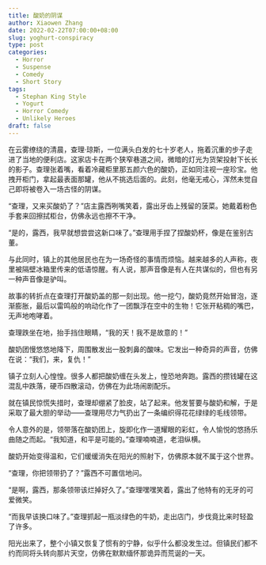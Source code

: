 ```yaml
---
title: 酸奶的阴谋
author: Xiaowen Zhang
date: 2022-02-22T07:00:00+08:00
slug: yoghurt-conspiracy
type: post
categories:
  - Horror
  - Suspense
  - Comedy
  - Short Story
tags:
  - Stephan King Style
  - Yogurt
  - Horror Comedy
  - Unlikely Heroes
draft: false
---
```


在云雾缭绕的清晨，查理·琼斯，一位满头白发的七十岁老人，拖着沉重的步子走进了当地的便利店。这家店卡在两个狭窄巷道之间，微暗的灯光为货架投射下长长的影子。查理张着嘴，看着冷藏柜里那五颜六色的酸奶，正如同注视一座珍宝。他拽开柜门，拿起最表面那罐，他从不挑选后面的。此刻，他毫无戒心，浑然未觉自己即将被卷入一场古怪的阴谋。

“查理，又来买酸奶了？”店主露西咧嘴笑着，露出牙齿上残留的菠菜。她戴着粉色手套来回擦拭柜台，仿佛永远也擦不干净。

“是的，露西，我早就想尝尝这新口味了。”查理用手捏了捏酸奶杯，像是在鉴别古董。

与此同时，镇上的其他居民也在为一场奇怪的事情而烦恼。越来越多的人声称，夜里被隔壁冰箱里传来的低语惊醒。有人说，那声音像是有人在共谋似的，但也有另一种声音像是驴叫。

故事的转折点在查理打开酸奶盖的那一刻出现。他一挖勺，酸奶竟然开始冒泡，逐渐膨胀，最后以雷鸣般的响动化作了一团飘浮在空中的生物！它张开粘稠的嘴巴，无声地咆哮着。

查理跌坐在地，抬手挡住眼睛，“我的天！我不是故意的！”

酸奶团慢悠悠地降下，周围散发出一股刺鼻的酸味。它发出一种奇异的声音，仿佛在说：“我们，来，复仇！”

镇子立刻人心惶惶。很多人都把酸奶缠在头发上，惶恐地奔跑。露西的攒钱罐在这混乱中跌落，硬币四散滚动，仿佛在为此场闹剧配乐。

就在镇民惊慌失措时，查理却绷紧了脸皮，站了起来。他发誓要与酸奶和解，于是采取了最大胆的举动——查理用尽力气扔出了一条编织得花花绿绿的毛线领带。

令人意外的是，领带落在酸奶团上，旋即化作一道耀眼的彩虹，令人愉悦的悠扬乐曲随之而起。“我知道，和平是可能的。”查理喃喃道，老泪纵横。

酸奶开始变得温和，它们缓缓消失在阳光的照射下，仿佛原本就不属于这个世界。

“查理，你把领带扔了？”露西不可置信地问。

“是啊，露西，那条领带该烂掉好久了。”查理嘿嘿笑着，露出了他特有的无牙的可爱微笑。

“而我早该换口味了。”查理抓起一瓶淡绿色的牛奶，走出店门，步伐竟比来时轻盈了许多。

阳光出来了，整个小镇又恢复了惯有的宁静，似乎什么都没发生过。但镇民们都不约而同将头转向那片天空，仿佛在默默缅怀那诡异而荒诞的一天。